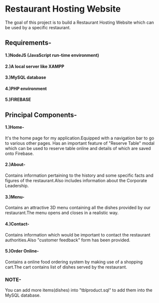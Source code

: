 # Restaurant Hosting Website

The goal of this project is to build a Restaurant Hosting Website which can be used by a specific restaurant.

## Requirements-
#### 1.)NodeJS (JavaScript run-time environment)
#### 2.)A local server like XAMPP
#### 3.)MySQL database
#### 4.)PHP environment
#### 5.)FIREBASE

## Principal Components-
#### 1.)Home- 
It's the home page for my application.Equipped with a navigation bar to go to various other pages. Has an important feature of "Reserve Table" modal which can be used to reserve table online and details of which are saved onto Firebase.
#### 2.)About-
Contains information pertaining to the history and some specific facts and figures of the restaurant.Also includes information about the Corporate Leadership.
#### 3.)Menu-
Contains an attractive 3D menu containing all the dishes provided by our restaurant.The menu opens and closes in a realistic way.
#### 4.)Contact-
Contains information which would be important to contact the restaurant authorities.Also "customer feedback" form has been provided.
#### 5.)Order Online-
Contains a online food ordering system by making use of a shopping cart.The cart contains list of dishes served by the restaurant.

### NOTE-
You can add more items(dishes) into "tblproduct.sql" to add them into the MySQL database.

